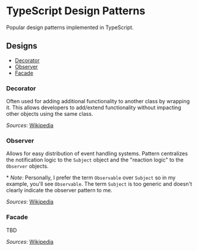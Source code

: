 # TypeScript Design Patterns

Popular design patterns implemented in TypeScript.

## Designs

- [Decorator](###-Decorator)
- [Observer](###-Observer)
- [Facade](###-Facade)

### Decorator

Often used for adding additional functionality to another class by wrapping it. This allows developers to add/extend functionality without impacting other objects using the same class.

_Sources_: [Wikipedia](https://en.wikipedia.org/wiki/Decorator_pattern)

### Observer

Allows for easy distribution of event handling systems. Pattern centralizes the notification logic to the `Subject` object and the "reaction logic" to the `Observer` objects.

\* _Note_: Personally, I prefer the term `Observable` over `Subject` so in my example, you'll see `Observable`. The term `Subject` is too generic and doesn't clearly indicate the observer pattern to me.

_Sources_: [Wikipedia](https://en.wikipedia.org/wiki/Observer_pattern)

### Facade

TBD

_Sources_: [Wikipedia](https://en.wikipedia.org/wiki/Facade_pattern)
